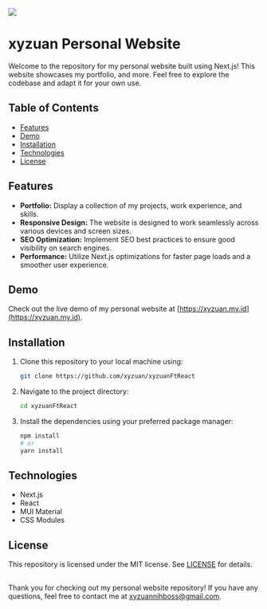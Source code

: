 ![](https://github.com/xyzuan/xyzuanFtReact/blob/main/public/assets/xyzuanbanner.png?raw=true)

# xyzuan Personal Website

Welcome to the repository for my personal website built using Next.js! This website showcases my portfolio, and more. Feel free to explore the codebase and adapt it for your own use.

## Table of Contents

- [Features](#features)
- [Demo](#demo)
- [Installation](#installation)
- [Technologies](#technologies)
- [License](#license)

## Features

- **Portfolio:** Display a collection of my projects, work experience, and skills.
- **Responsive Design:** The website is designed to work seamlessly across various devices and screen sizes.
- **SEO Optimization:** Implement SEO best practices to ensure good visibility on search engines.
- **Performance:** Utilize Next.js optimizations for faster page loads and a smoother user experience.

## Demo

Check out the live demo of my personal website at [https://xyzuan.my.id](https://xyzuan.my.id).

## Installation

1. Clone this repository to your local machine using:
   ```bash
   git clone https://github.com/xyzuan/xyzuanFtReact
   ```
2. Navigate to the project directory:
   ```bash
   cd xyzuanFtReact
   ```
3. Install the dependencies using your preferred package manager:
   ```bash
   npm install
   # or
   yarn install
   ```

## Technologies

- Next.js
- React
- MUI Material
- CSS Modules

## License

This repository is licensed under the MIT license. See [LICENSE](https://github.com/xyz-prjkt/ngubalanSmartChat/blob/main/LICENSE) for details.

##

Thank you for checking out my personal website repository! If you have any questions, feel free to contact me at xyzuannihboss@gmail.com.
